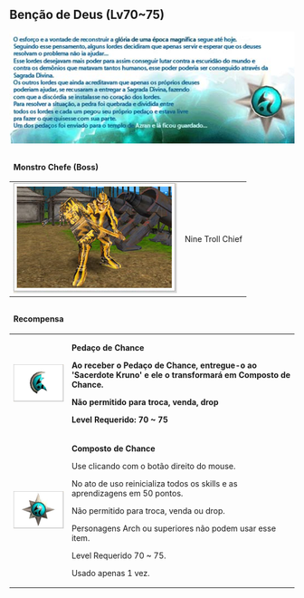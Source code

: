## Benção de Deus (Lv70~75)

<html>
  <head>
    <meta charset="utf-8" />
    <meta name="viewport" content="width=device-width" />
  </head>
  <body>

<p align="center"><img src="./Quests-files/Benção-de-Deus-files/wyd_img_bencao-de-deus-1.jpg"/></p>

<table border="0" cellpadding="0" cellspacing="0">
	<thead>
	<tr>
		<td colspan="2"><p><strong>Monstro Chefe (Boss)</strong></p></td>
	</tr>
	</thead>
	<tbody>		
	<tr>						
		<td><img src="./Quests-files/Benção-de-Deus-files/wyd_img_bencao-de-deus-2.jpg"></td>
		<td><p class="negrito">Nine Troll Chief</p></td>
	</tr>
	</tbody>
</table>

<table border="0" cellpadding="0" cellspacing="0">
	<thead>
	<tr>
		<td colspan="2"><p><strong>Recompensa</strong></p></td>
	</tr>
	</thead>
	<tbody>		
	<tr>						
		<td><img src="./Quests-files/Benção-de-Deus-files/wyd_img_bencao-de-deus-3.jpg"></td>
		<td><p><strong>Pedaço de Chance</p>
			<p>Ao receber o Pedaço de Chance, entregue-o ao 'Sacerdote Kruno' e ele o transformará em Composto de Chance.</p>
			<p>Não permitido para troca, venda, drop</p>
			<p>Level Requerido: 70 ~ 75</p></td>
	</tr>
	<tr class="tabela_linha2">
		<td><img src="./Quests-files/Benção-de-Deus-files/wyd_img_bencao-de-deus-4.jpg"></td>
		<td><p><strong>Composto de Chance</strong></p>
			<p>Use clicando com o botão direito do mouse.</p>
			<p>No ato de uso reinicializa todos os skills e as aprendizagens em 50 pontos.</p>
			<p>Não permitido para troca, venda ou drop.</p>
			<p>Personagens Arch  ou superiores não podem usar esse item.</p>
			<p>Level Requerido 70 ~ 75.</p>
			<p>Usado apenas 1 vez.</p></td>
	</tr>
	</tbody>
</table>
  </body>
</html>
